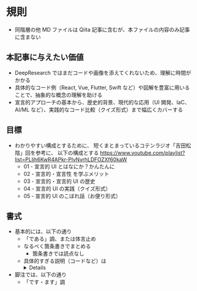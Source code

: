# 規則

- 同階層の他 MD ファイルは Qiita 記事に含むが、本ファイルの内容のみ記事に含まない

## 本記事に与えたい価値

- DeepResearch ではまだコードや画像を添えてくれないため、理解に時間がかかる
- 具体的なコード例（React, Vue, Flutter, Swift など）や図解を豊富に用いることで、抽象的な概念の理解を助ける
- 宣言的アプローチの基本から、歴史的背景、現代的な応用（UI 開発、IaC、AI/ML など）、実践的なコード比較（クイズ形式）まで幅広くカバーする

## 目標

- わかりやすい構成とするために、
  短くまとまっているコテンラジオ「吉田松陰」回を参考に、
  以下の構成とする
  https://www.youtube.com/playlist?list=PLIjh6KwR4APkr-PlvNvrhLDFOZXf60kaW
  - 01 - 宣言的 UI とはなにか？かんたんに
  - 02 - 宣言的・宣言性 を学ぶメリット
  - 03 - 宣言的・宣言的 UI の歴史
  - 04 - 宣言的 UI の実践（クイズ形式）
  - 05 - 宣言的 UI のこぼれ話（お便り形式）

## 書式

- 基本的には、以下の通り
  - 「である」調、または体言止め
  - なるべく箇条書きでまとめる
    - 箇条書きでは読点なし
  - 具体的すぎる説明（コードなど）は<details>で隠す
- 脚注では、以下の通り
  - 「です・ます」調
